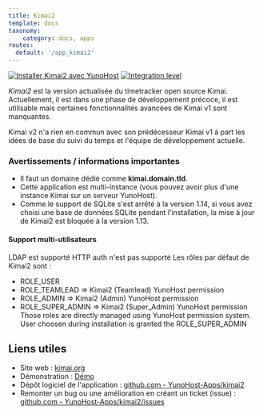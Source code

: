 ```yaml
---
title: Kimai2
template: docs
taxonomy:
    category: docs, apps
routes:
  default: '/app_kimai2'
---
```


[![Installer Kimai2 avec YunoHost](https://install-app.yunohost.org/install-with-yunohost.svg)](https://install-app.yunohost.org/?app=kimai2) [![Integration level](https://dash.yunohost.org/integration/kimai2.svg)](https://dash.yunohost.org/appci/app/kimai2)

*Kimai2* est la version actualisée du timetracker open source Kimai. Actuellement, il est dans une phase de développement précoce, il est utilisable mais certaines fonctionnalités avancées de Kimai v1 sont manquantes.

Kimai v2 n'a rien en commun avec son prédécesseur Kimai v1 à part les idées de base du suivi du temps et l'équipe de développement actuelle.

### Avertissements / informations importantes

* Il faut un domaine dédié comme **kimai.domain.tld**.
* Cette application est multi-instance (vous pouvez avoir plus d'une instance Kimai sur un serveur YunoHost).
* Comme le support de SQLite s'est arrêté à la version 1.14, si vous avez choisi une base de données SQLite pendant l'installation, la mise à jour de Kimai2 est bloquée à la version 1.13.

#### Support multi-utilisateurs

LDAP est supporté HTTP auth n'est pas supporté Les rôles par défaut de Kimai2 sont :
* ROLE_USER
* ROLE_TEAMLEAD => Kimai2 (Teamlead) YunoHost permission
* ROLE_ADMIN => Kimai2 (Admin) YunoHost permission
* ROLE_SUPER_ADMIN => Kimai2 (Super_Admin) YunoHost permission
Those roles are directly managed using YunoHost permission system. User choosen during installation is granted the ROLE_SUPER_ADMIN

## Liens utiles

+ Site web : [kimai.org](https://www.kimai.org/)
+ Démonstration : [Démo](https://www.kimai.org/demo/)
+ Dépôt logiciel de l'application : [github.com - YunoHost-Apps/kimai2](https://github.com/YunoHost-Apps/kimai2_ynh)
+ Remonter un bug ou une amélioration en créant un ticket (issue) : [github.com - YunoHost-Apps/kimai2/issues](https://github.com/YunoHost-Apps/kimai2_ynh/issues)
